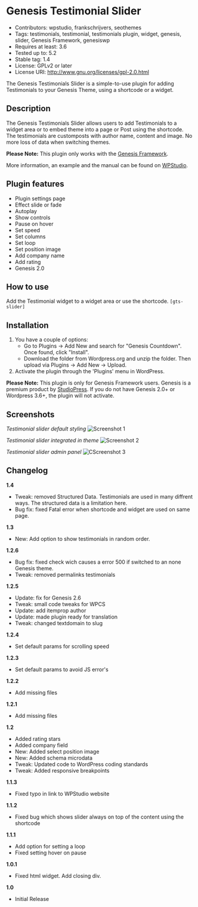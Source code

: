 # Genesis Testimonial Slider

* Contributors: wpstudio, frankschrijvers, seothemes
* Tags: testimonials, testimonial, testimonials plugin, widget, genesis, slider, Genesis Framework, genesiswp
* Requires at least: 3.6
* Tested up to: 5.2
* Stable tag: 1.4
* License: GPLv2 or later
* License URI: http://www.gnu.org/licenses/gpl-2.0.html

The Genesis Testimonials Slider is a simple-to-use plugin for adding Testimonials to your Genesis Theme, using a shortcode or a widget.

## Description

The Genesis Testimonials Slider allows users to add Testimonials to a widget area or to embed theme into a page or Post using the shortcode. The testimonials are customposts with author name, content and image. No more loss of data when switching themes.

**Please Note:** This plugin only works with the [Genesis Framework](http://www.studiopress.com/).

More information, an example and the manual can be found on [WPStudio](http://www.wpstud.io/plugins).


## Plugin features
- Plugin settings page
- Effect slide or fade
- Autoplay
- Show controls
- Pause on hover
- Set speed
- Set columns
- Set loop
- Set position image
- Add company name
- Add rating
- Genesis 2.0

## How to use
Add the Testimonial widget to a widget area or use the shortcode.
`[gts-slider]`

## Installation

1. You have a couple of options:
	* Go to Plugins -> Add New and search for "Genesis Countdown". Once found, click "Install".
	* Download the folder from Wordpress.org and unzip the folder. Then upload via Plugins -> Add New -> Upload.
2. Activate the plugin through the 'Plugins' menu in WordPress.

**Please Note:** This plugin is only for Genesis Framework users. Genesis is a premium product by [StudioPress](http://www.studiopress.com). If you do not have Genesis 2.0+ or Wordpress 3.6+, the plugin will not activate.

## Screenshots

*Testimonial slider default styling*
![Screenshot 1](https://www.wpstud.io/wp-content/uploads/2017/03/screenshot-1-1.jpg)

*Testimonial slider integrated in theme*
![Screenshot 2](https://www.wpstud.io/wp-content/uploads/2017/03/screenshot-2-1.jpg)


*Testimonial slider admin panel*
![CScreenshot 3](https://www.wpstud.io/wp-content/uploads/2017/03/screenshot-3-1.jpg)

## Changelog

**1.4**
- Tweak: removed Structured Data. Testimonials are used in many diffrent ways. The structured data is a limitation here.
- Bug fix: fixed Fatal error when shortcode and widget are used on same page.

**1.3**
- New: Add option to show testimonials in random order.

**1.2.6**

- Bug fix: fixed check wich causes a error 500 if switched to an none Genesis theme.
- Tweak: removed permalinks testimonials

**1.2.5**

 - Update: fix for Genesis 2.6
 - Tweak: small  code tweaks for WPCS
 - Update: add itemprop author
 - Update: made plugin ready for translation
 - Tweak: changed textdomain to slug

**1.2.4**

 - Set default params for scrolling speed

**1.2.3**

 - Set default params to avoid JS error's

**1.2.2**

 - Add missing files

**1.2.1**

 - Add missing files

**1.2**

 - Added rating stars
 - Added company field
 - New: Added select position image
 - New: Added schema microdata
 - Tweak: Updated code to WordPress coding standards
 - Tweak: Added responsive breakpoints

**1.1.3**

 - Fixed typo in link to WPStudio website

**1.1.2**

 - Fixed bug which shows slider always on top of the content using the shortcode

**1.1.1**

 - Add option for setting a loop
 - Fixed setting hover on pause

**1.0.1**

 - Fixed html widget. Add closing div.

**1.0**

 - Initial Release